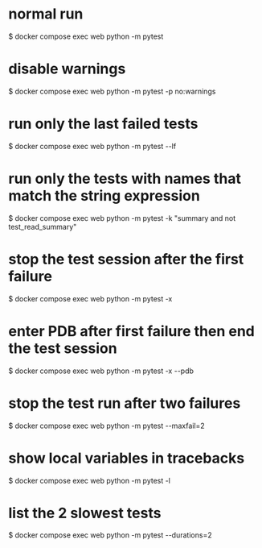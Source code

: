 # normal run
$ docker compose exec web python -m pytest

# disable warnings
$ docker compose exec web python -m pytest -p no:warnings

# run only the last failed tests
$ docker compose exec web python -m pytest --lf

# run only the tests with names that match the string expression
$ docker compose exec web python -m pytest -k "summary and not test_read_summary"

# stop the test session after the first failure
$ docker compose exec web python -m pytest -x

# enter PDB after first failure then end the test session
$ docker compose exec web python -m pytest -x --pdb

# stop the test run after two failures
$ docker compose exec web python -m pytest --maxfail=2

# show local variables in tracebacks
$ docker compose exec web python -m pytest -l

# list the 2 slowest tests
$ docker compose exec web python -m pytest --durations=2